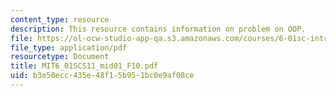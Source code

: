```yaml
---
content_type: resource
description: This resource contains information on problem on OOP.
file: https://ol-ocw-studio-app-qa.s3.amazonaws.com/courses/6-01sc-introduction-to-electrical-engineering-and-computer-science-i-spring-2011/b3e50ecc435e48f15b951bc0e9af08ce_MIT6_01SCS11_mid01_F10.pdf
file_type: application/pdf
resourcetype: Document
title: MIT6_01SCS11_mid01_F10.pdf
uid: b3e50ecc-435e-48f1-5b95-1bc0e9af08ce
---
```

